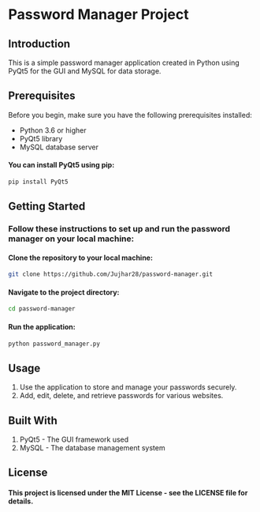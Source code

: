 # Password Manager Project

## Introduction

This is a simple password manager application created in Python using PyQt5 for the GUI and MySQL for data storage.

## Prerequisites

Before you begin, make sure you have the following prerequisites installed:

- Python 3.6 or higher
- PyQt5 library
- MySQL database server

#### You can install PyQt5 using pip:

```bash
pip install PyQt5
```
## Getting Started

### Follow these instructions to set up and run the password manager on your local machine:

#### Clone the repository to your local machine:
```bash
git clone https://github.com/Jujhar28/password-manager.git
```
#### Navigate to the project directory:
```bash
cd password-manager
```

#### Run the application:
```bash
python password_manager.py
```

## Usage
1. Use the application to store and manage your passwords securely.
2. Add, edit, delete, and retrieve passwords for various websites.

## Built With
1. PyQt5 - The GUI framework used
2. MySQL - The database management system

## License
#### This project is licensed under the MIT License - see the LICENSE file for details.
